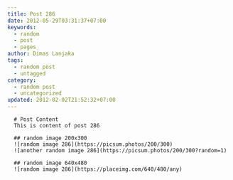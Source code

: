 ```yaml
---
title: Post 286
date: 2012-05-29T03:31:37+07:00
keywords:
  - random
  - post
  - pages
author: Dimas Lanjaka
tags:
  - random post
  - untagged
category:
  - random post
  - uncategorized
updated: 2012-02-02T21:52:32+07:00
---
```


      # Post Content
      This is content of post 286

      ## random image 200x300
      ![random image 286](https://picsum.photos/200/300)
      ![another random image 286](https://picsum.photos/200/300?random=1)

      ## random image 640x480
      ![random image 286](https://placeimg.com/640/480/any)
      